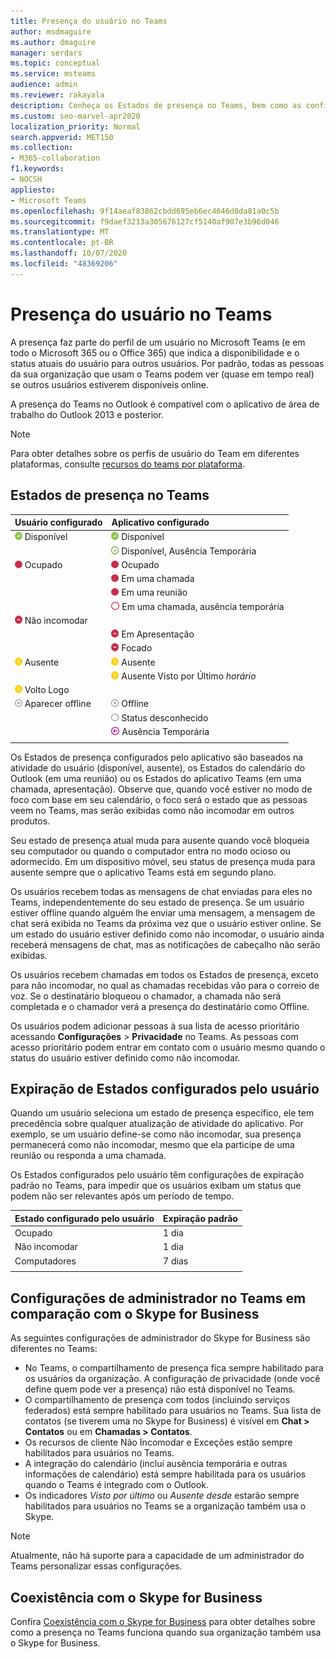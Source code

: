 ```yaml
---
title: Presença do usuário no Teams
author: msdmaguire
ms.author: dmaguire
manager: serdars
ms.topic: conceptual
ms.service: msteams
audience: admin
ms.reviewer: rakayala
description: Conheça os Estados de presença no Teams, bem como as configurações administrativas do recurso de presença.
ms.custom: seo-marvel-apr2020
localization_priority: Normal
search.appverid: MET150
ms.collection:
- M365-collaboration
f1.keywords:
- NOCSH
appliesto:
- Microsoft Teams
ms.openlocfilehash: 9f14aeaf83862cbdd695eb6ec4646d8da81a0c5b
ms.sourcegitcommit: f9daef3213a305676127cf5140af907e3b96d046
ms.translationtype: MT
ms.contentlocale: pt-BR
ms.lasthandoff: 10/07/2020
ms.locfileid: "48369206"
---
```

# <a name="user-presence-in-teams"></a>Presença do usuário no Teams

A presença faz parte do perfil de um usuário no Microsoft Teams (e em todo o Microsoft 365 ou o Office 365) que indica a disponibilidade e o status atuais do usuário para outros usuários. Por padrão, todas as pessoas da sua organização que usam o Teams podem ver (quase em tempo real) se outros usuários estiverem disponíveis online.

A presença do Teams no Outlook é compatível com o aplicativo de área de trabalho do Outlook 2013 e posterior.

 > [!Note]
 > Para obter detalhes sobre os perfis de usuário do Team em diferentes plataformas, consulte [recursos do teams por plataforma](https://support.microsoft.com/office/teams-features-by-platform-debe7ff4-7db4-4138-b7d0-fcc276f392d3).

## <a name="presence-states-in-teams"></a>Estados de presença no Teams

|Usuário configurado|Aplicativo configurado|
|:--- |:---|
| ![Marca de seleção verde, indica Presença Disponível](media/Presence_Available.png) Disponível|![Marca de seleção verde, indica Presença Disponível](media/Presence_Available.png) Disponível|
|| ![Marca de seleção verde aberta, indica at disponível](media/Presence_Available_OOF.png) Disponível, Ausência Temporária |
|  ![Círculo vermelho, indica Ocupado](media/Presence_Busy.png) Ocupado |  ![Círculo vermelho, indica Ocupado](media/Presence_Busy.png) Ocupado  |
|| ![Círculo vermelho, indica Ocupado em uma chamada](media/Presence_Busy.png) Em uma chamada|
|| ![Círculo vermelho, indica Ocupado em uma reunião](media/Presence_Busy.png) Em uma reunião |
|| ![Círculo vermelho aberto, indica ocupado](media/Presence_Busy_OOF.png) Em uma chamada, ausência temporária|
|  ![Círculo vermelho com linha branca, indica Não Incomodar](media/Presence_DND.png) Não incomodar ||
|| ![Círculo vermelho com linha branca, indica Em Apresentação](media/Presence_DND.png) Em Apresentação|
|| ![Círculo vermelho com linha branca, indica Focado](media/Presence_DND.png) Focado|
| ![Ícone de relógio amarelo, indica ausente](media/Presence_Away.png) Ausente| ![Ícone de relógio amarelo, indica ausente](media/Presence_Away.png) Ausente|
|| ![Ícone de relógio amarelo, indica ausente](media/Presence_Away.png) Ausente Visto por Último *horário*|
|![Ícone de relógio amarelo, indica ausente, volto logo](media/Presence_Away.png) Volto Logo| |
|![Círculo cinza com x, indica Offline](media/Presence_Offline.png) Aparecer offline | ![Círculo cinza com x, indica Offline](media/Presence_Offline.png) Offline| |
|| ![Círculo cinza aberta, indica status desconhecido](media/Presence_Unknown.png) Status desconhecido|
|| ![Círculo roxo com seta, indica Ausência temporária](media/Presence_OOF.png) Ausência Temporária|
|||

Os Estados de presença configurados pelo aplicativo são baseados na atividade do usuário (disponível, ausente), os Estados do calendário do Outlook (em uma reunião) ou os Estados do aplicativo Teams (em uma chamada, apresentação). Observe que, quando você estiver no modo de foco com base em seu calendário, o foco será o estado que as pessoas veem no Teams, mas serão exibidas como não incomodar em outros produtos.

Seu estado de presença atual muda para ausente quando você bloqueia seu computador ou quando o computador entra no modo ocioso ou adormecido. Em um dispositivo móvel, seu status de presença muda para ausente sempre que o aplicativo Teams está em segundo plano.

Os usuários recebem todas as mensagens de chat enviadas para eles no Teams, independentemente do seu estado de presença. Se um usuário estiver offline quando alguém lhe enviar uma mensagem, a mensagem de chat será exibida no Teams da próxima vez que o usuário estiver online. Se um estado do usuário estiver definido como não incomodar, o usuário ainda receberá mensagens de chat, mas as notificações de cabeçalho não serão exibidas.

Os usuários recebem chamadas em todos os Estados de presença, exceto para não incomodar, no qual as chamadas recebidas vão para o correio de voz. Se o destinatário bloqueou o chamador, a chamada não será completada e o chamador verá a presença do destinatário como Offline.

Os usuários podem adicionar pessoas à sua lista de acesso prioritário acessando **Configurações** > **Privacidade** no Teams. As pessoas com acesso prioritário podem entrar em contato com o usuário mesmo quando o status do usuário estiver definido como não incomodar.

## <a name="user-configured-states-expiration"></a>Expiração de Estados configurados pelo usuário
Quando um usuário seleciona um estado de presença específico, ele tem precedência sobre qualquer atualização de atividade do aplicativo. Por exemplo, se um usuário define-se como não incomodar, sua presença permanecerá como não incomodar, mesmo que ela participe de uma reunião ou responda a uma chamada.

Os Estados configurados pelo usuário têm configurações de expiração padrão no Teams, para impedir que os usuários exibam um status que podem não ser relevantes após um período de tempo.

|Estado configurado pelo usuário|Expiração padrão|
|:--- |:---|
| Ocupado|1 dia|
| Não incomodar|1 dia|
| Computadores|7 dias|
|||

## <a name="admin-settings-in-teams-compared-to-skype-for-business"></a>Configurações de administrador no Teams em comparação com o Skype for Business

As seguintes configurações de administrador do Skype for Business são diferentes no Teams:

- No Teams, o compartilhamento de presença fica sempre habilitado para os usuários da organização. A configuração de privacidade (onde você define quem pode ver a presença) não está disponível no Teams.
- O compartilhamento de presença com todos (incluindo serviços federados) está sempre habilitado para usuários no Teams. Sua lista de contatos (se tiverem uma no Skype for Business) é visível em **Chat > Contatos** ou em **Chamadas > Contatos**.
- Os recursos de cliente Não Incomodar e Exceções estão sempre habilitados para usuários no Teams.
- A integração do calendário (inclui ausência temporária e outras informações de calendário) está sempre habilitada para os usuários quando o Teams é integrado com o Outlook.
- Os indicadores *Visto por último* ou *Ausente desde* estarão sempre habilitados para usuários no Teams se a organização também usa o Skype.

> [!NOTE]
> Atualmente, não há suporte para a capacidade de um administrador do Teams personalizar essas configurações.

## <a name="coexistence-with-skype-for-business"></a>Coexistência com o Skype for Business

Confira [Coexistência com o Skype for Business](coexistence-chat-calls-presence.md) para obter detalhes sobre como a presença no Teams funciona quando sua organização também usa o Skype for Business.

